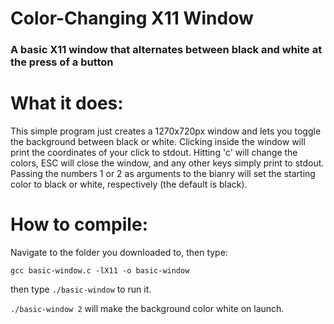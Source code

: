 # Color-Changing X11 Window
### A basic X11 window that alternates between black and white at the press of a button

# What it does:
This simple program just creates a 1270x720px window and lets you toggle the background between black or white. Clicking inside the window will print the coordinates of your click to stdout. Hitting 'c' will change the colors, ESC will close the window, and any other keys simply print to stdout.
Passing the numbers 1 or 2 as arguments to the bianry will set the starting color to black or white, respectively (the default is black).

# How to compile:
Navigate to the folder you downloaded to, then type:

`gcc basic-window.c -lX11 -o basic-window`

then type `./basic-window` to run it.

`./basic-window 2` will make the background color white on launch.
